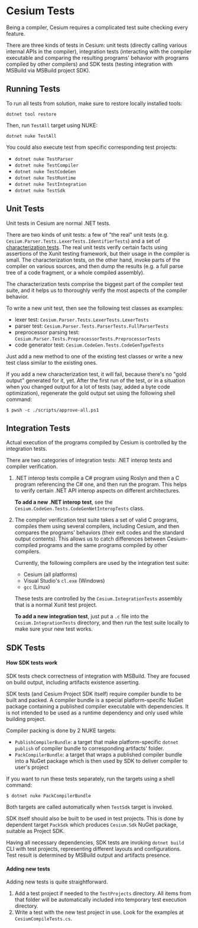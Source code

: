 Cesium Tests
============

Being a compiler, Cesium requires a complicated test suite checking every feature.

There are three kinds of tests in Cesium: unit tests (directly calling various internal APIs in the compiler), integration tests (interacting with the compiler executable and comparing the resulting programs' behavior with programs compiled by other compilers) and SDK tests (testing integration with MSBuild via MSBuild project SDK).

Running Tests
-------------
To run all tests from solution, make sure to restore locally installed tools:
```console
dotnet tool restore
```

Then, run `TestAll` target using NUKE:
```console
dotnet nuke TestAll
```

You could also execute test from specific corresponding test projects:
- `dotnet nuke TestParser`
- `dotnet nuke TestCompiler`
- `dotnet nuke TestCodeGen`
- `dotnet nuke TestRuntime`
- `dotnet nuke TestIntegration`
- `dotnet nuke TestSdk`

Unit Tests
----------
Unit tests in Cesium are normal .NET tests.

There are two kinds of unit tests: a few of "the real" unit tests (e.g. `Cesium.Parser.Tests.LexerTests.IdentifierTests`) and a set of [characterization tests][wiki.characterization-tests]. The real unit tests verify certain facts using assertions of the Xunit testing framework, but their usage in the compiler is small. The characterization tests, on the other hand, invoke parts of the compiler on various sources, and then dump the results (e.g. a full parse tree of a code fragment, or a whole compiled assembly).

The characterization tests comprise the biggest part of the compiler test suite, and it helps us to thoroughly verify the most aspects of the compiler behavior.

To write a new unit test, then see the following test classes as examples:
- lexer test: `Cesium.Parser.Tests.LexerTests.LexerTests`
- parser test: `Cesium.Parser.Tests.ParserTests.FullParserTests`
- preprocessor parsing test: `Cesium.Parser.Tests.PreprocessorTests.PreprocessorTests`
- code generator test: `Cesium.CodeGen.Tests.CodeGenTypeTests`

Just add a new method to one of the existing test classes or write a new test class similar to the existing ones.

If you add a new characterization test, it will fail, because there's no "gold output" generated for it, yet. After the first run of the test, or in a situation when you changed output for a lot of tests (say, added a byte code optimization), regenerate the gold output set using the following shell command:

```console
$ pwsh -c ./scripts/approve-all.ps1
```

Integration Tests
-----------------
Actual execution of the programs compiled by Cesium is controlled by the integration tests.

There are two categories of integration tests: .NET interop tests and compiler verification.

1. .NET interop tests compile a C# program using Roslyn and then a C program referencing the C# one, and then run the program. This helps to verify certain .NET API interop aspects on different architectures.

   **To add a new .NET interop test**, see the `Cesium.CodeGen.Tests.CodeGenNetInteropTests` class.
2. The compiler verification test suite takes a set of valid C programs, compiles them using several compilers, including Cesium, and then compares the programs' behaviors (their exit codes and the standard output contents). This allows us to catch differences between Cesium-compiled programs and the same programs compiled by other compilers.

   Currently, the following compilers are used by the integration test suite:
   - Cesium (all platforms)
   - Visual Studio's `cl.exe` (Windows)
   - `gcc` (Linux)

   These tests are controlled by the `Cesium.IntegrationTests` assembly that is a normal Xunit test project.

   **To add a new integration test**, just put a `.c` file into the `Cesium.IntegrationTests` directory, and then run the test suite locally to make sure your new test works.

[wiki.characterization-tests]: https://en.wikipedia.org/wiki/Characterization_test

SDK Tests
---------
#### How SDK tests work
SDK tests check correctness of integration with MSBuild. They are focused on build output, including artifacts existence asserting.

SDK tests (and Cesium Project SDK itself) require compiler bundle to be built and packed. A compiler bundle is a special platform-specific NuGet package containing a published compiler executable with dependencies. It is not intended to be used as a runtime dependency and only used while building project.

Compiler packing is done by 2 NUKE targets:
- `PublishCompilerBundle`: a target that make platform-specific `dotnet publish` of compiler bundle to corresponding artifacts' folder.
- `PackCompilerBundle`: a target that wraps a published compiler bundle into a NuGet package which is then used by SDK to deliver compiler to user's project

If you want to run these tests separately, run the targets using a shell command:
```console
$ dotnet nuke PackCompilerBundle
```

Both targets are called automatically when `TestSdk` target is invoked.

SDK itself should also be built to be used in test projects. This is done by dependent target `PackSdk` which produces `Cesium.Sdk` NuGet package, suitable as Project SDK.

Having all necessary dependencies, SDK tests are invoking `dotnet build` CLI with test projects, representing different layouts and configurations. Test result is determined by MSBuild output and artifacts presence.

#### Adding new tests
Adding new tests is quite straightforward.
1. Add a test project if needed to the `TestProjects` directory. All items from that folder will be automatically included into temporary test execution directory.
2. Write a test with the new test project in use. Look for the examples at `CesiumCompileTests.cs`.
